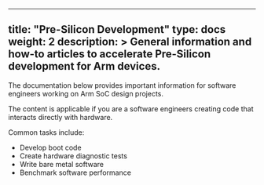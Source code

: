 
---
title: "Pre-Silicon Development" 
type: docs
weight: 2
description: >
    General information and how-to articles to accelerate Pre-Silicon development for Arm devices. 
---

The documentation below provides important information for software engineers working on Arm SoC design projects.

The content is applicable if you are a software engineers creating code that interacts directly with hardware.

Common tasks include:
* Develop boot code
* Create hardware diagnostic tests
* Write bare metal software
* Benchmark software performance

